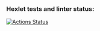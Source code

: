 ### Hexlet tests and linter status:
[![Actions Status](https://github.com/AAAbrams/fastify-web-development-project-6/actions/workflows/hexlet-check.yml/badge.svg)](https://github.com/AAAbrams/fastify-web-development-project-6/actions)